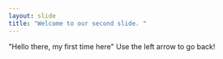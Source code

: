 ```yaml
---
layout: slide
title: "Welcome to our second slide. "
---
```

"Hello there, my first time here"
Use the left arrow to go back!
